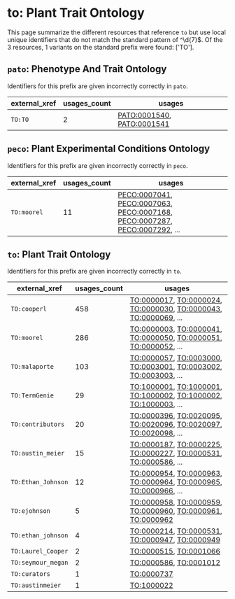 # to: Plant Trait Ontology

This page summarize the different resources that reference `to`
but use local unique identifiers that do not match the standard pattern of
^\d{7}$. Of the 3 resources,
1 variants on the standard prefix were found: ['TO'].

## `pato`: Phenotype And Trait Ontology

Identifiers for this prefix are given incorrectly correctly in `pato`.

| external_xref   |   usages_count | usages                                                                                                   |
|-----------------|----------------|----------------------------------------------------------------------------------------------------------|
| `TO:TO`         |              2 | [PATO:0001540](https://bioregistry.io/PATO:0001540), [PATO:0001541](https://bioregistry.io/PATO:0001541) |

## `peco`: Plant Experimental Conditions Ontology

Identifiers for this prefix are given incorrectly correctly in `peco`.

| external_xref   |   usages_count | usages                                                                                                                                                                                                                                                                       |
|-----------------|----------------|------------------------------------------------------------------------------------------------------------------------------------------------------------------------------------------------------------------------------------------------------------------------------|
| `TO:moorel`     |             11 | [PECO:0007041](https://bioregistry.io/PECO:0007041), [PECO:0007063](https://bioregistry.io/PECO:0007063), [PECO:0007168](https://bioregistry.io/PECO:0007168), [PECO:0007287](https://bioregistry.io/PECO:0007287), [PECO:0007292](https://bioregistry.io/PECO:0007292), ... |

## `to`: Plant Trait Ontology

Identifiers for this prefix are given incorrectly correctly in `to`.

| external_xref      |   usages_count | usages                                                                                                                                                                                                                                                   |
|--------------------|----------------|----------------------------------------------------------------------------------------------------------------------------------------------------------------------------------------------------------------------------------------------------------|
| `TO:cooperl`       |            458 | [TO:0000017](https://bioregistry.io/TO:0000017), [TO:0000024](https://bioregistry.io/TO:0000024), [TO:0000030](https://bioregistry.io/TO:0000030), [TO:0000043](https://bioregistry.io/TO:0000043), [TO:0000069](https://bioregistry.io/TO:0000069), ... |
| `TO:moorel`        |            286 | [TO:0000003](https://bioregistry.io/TO:0000003), [TO:0000041](https://bioregistry.io/TO:0000041), [TO:0000050](https://bioregistry.io/TO:0000050), [TO:0000051](https://bioregistry.io/TO:0000051), [TO:0000052](https://bioregistry.io/TO:0000052), ... |
| `TO:malaporte`     |            103 | [TO:0000057](https://bioregistry.io/TO:0000057), [TO:0003000](https://bioregistry.io/TO:0003000), [TO:0003001](https://bioregistry.io/TO:0003001), [TO:0003002](https://bioregistry.io/TO:0003002), [TO:0003003](https://bioregistry.io/TO:0003003), ... |
| `TO:TermGenie`     |             29 | [TO:1000001](https://bioregistry.io/TO:1000001), [TO:1000001](https://bioregistry.io/TO:1000001), [TO:1000002](https://bioregistry.io/TO:1000002), [TO:1000002](https://bioregistry.io/TO:1000002), [TO:1000003](https://bioregistry.io/TO:1000003), ... |
| `TO:contributors`  |             20 | [TO:0000396](https://bioregistry.io/TO:0000396), [TO:0020095](https://bioregistry.io/TO:0020095), [TO:0020096](https://bioregistry.io/TO:0020096), [TO:0020097](https://bioregistry.io/TO:0020097), [TO:0020098](https://bioregistry.io/TO:0020098), ... |
| `TO:austin_meier`  |             15 | [TO:0000187](https://bioregistry.io/TO:0000187), [TO:0000225](https://bioregistry.io/TO:0000225), [TO:0000227](https://bioregistry.io/TO:0000227), [TO:0000531](https://bioregistry.io/TO:0000531), [TO:0000586](https://bioregistry.io/TO:0000586), ... |
| `TO:Ethan_Johnson` |             12 | [TO:0000954](https://bioregistry.io/TO:0000954), [TO:0000963](https://bioregistry.io/TO:0000963), [TO:0000964](https://bioregistry.io/TO:0000964), [TO:0000965](https://bioregistry.io/TO:0000965), [TO:0000966](https://bioregistry.io/TO:0000966), ... |
| `TO:ejohnson`      |              5 | [TO:0000958](https://bioregistry.io/TO:0000958), [TO:0000959](https://bioregistry.io/TO:0000959), [TO:0000960](https://bioregistry.io/TO:0000960), [TO:0000961](https://bioregistry.io/TO:0000961), [TO:0000962](https://bioregistry.io/TO:0000962)      |
| `TO:ethan_johnson` |              4 | [TO:0000214](https://bioregistry.io/TO:0000214), [TO:0000531](https://bioregistry.io/TO:0000531), [TO:0000947](https://bioregistry.io/TO:0000947), [TO:0000949](https://bioregistry.io/TO:0000949)                                                       |
| `TO:Laurel_Cooper` |              2 | [TO:0000515](https://bioregistry.io/TO:0000515), [TO:0001066](https://bioregistry.io/TO:0001066)                                                                                                                                                         |
| `TO:seymour_megan` |              2 | [TO:0000586](https://bioregistry.io/TO:0000586), [TO:0001012](https://bioregistry.io/TO:0001012)                                                                                                                                                         |
| `TO:curators`      |              1 | [TO:0000737](https://bioregistry.io/TO:0000737)                                                                                                                                                                                                          |
| `TO:austinmeier`   |              1 | [TO:1000022](https://bioregistry.io/TO:1000022)                                                                                                                                                                                                          |

